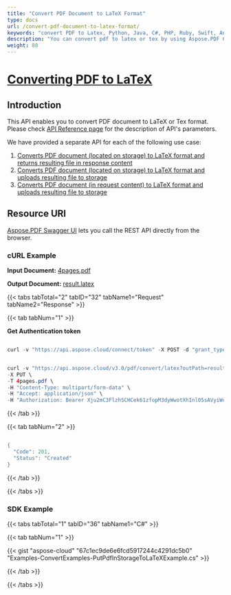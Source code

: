 ```yaml
---
title: "Convert PDF Document to LaTeX Format"
type: docs
url: /convert-pdf-document-to-latex-format/
keywords: "convert PDF to Latex, Python, Java, C#, PHP, Ruby, Swift, Android, Go"
description: "You can convert pdf to latex or tex by using Aspose.PDF Cloud REST API. The SDKs are available in various languages such as, C#, Java, Python, Ruby, PHP, Node.js, Swift, Android and Go. Please check API Reference page for the description of API&amp;apos;s parameters."
weight: 80
---
```


# <ins>**Converting PDF to LaTeX**


## **Introduction**
This API enables you to convert PDF document to LaTeX or Tex format. Please check [API Reference page](https://apireference.aspose.cloud/pdf/#!/Convert/PutPdfInStorageToLaTeX) for the description of API's parameters.

We have provided a separate API for each of the following use case:

1. [Converts PDF document (located on storage) to LaTeX format and returns resulting file in response content](https://apireference.aspose.cloud/pdf/#!/Convert/GetPdfInStorageToLaTeX)
1. [Converts PDF document (located on storage) to LaTeX format and uploads resulting file to storage](https://apireference.aspose.cloud/pdf/#!/Convert/PutPdfInStorageToLaTeX)
1. [Converts PDF document (in request content) to LaTeX format and uploads resulting file to storage](https://apireference.aspose.cloud/pdf/#!/Convert/PutPdfInRequestToLaTeX)
## **Resource URI**
[Aspose.PDF Swagger UI](https://apireference.aspose.cloud/pdf/#!/Convert/PutPdfInStorageToLaTeX) lets you call the REST API directly from the browser.
### **cURL Example**
**Input Document:** [4pages.pdf](/pdf/convert-pdf-document-to-latex-format/4pages.pdf) 

**Output Document:** [result.latex](/pdf/convert-pdf-document-to-latex-format/result.latex) 

{{< tabs tabTotal="2" tabID="32" tabName1="Request" tabName2="Response" >}}

{{< tab tabNum="1" >}}

**Get Authentication token**

```java

curl -v "https://api.aspose.cloud/connect/token" -X POST -d "grant_type=client_credentials&client_id=<APP_SID>&client_secret=<APP_KEY>" -H "Content-Type: application/x-www-form-urlencoded" -H "Accept: application/json"

```

```java

curl -v "https://api.aspose.cloud/v3.0/pdf/convert/latex?outPath=result.latex" \
-X PUT \
-T 4pages.pdf \
-H "Content-Type: multipart/form-data" \
-H "Accept: application/json" \
-H "Authorization: Bearer Xju2mC3FlzhSCHCek61zfopM3dyWwotXhInl05sAVyiWo3Nc3R1r3UjqgqUyYRicrLKt8pJFSgZqik90lmfltE-P9zsIwHBheE2Qh4yfgLV_IE2FD7dDeM1thXF65g__BwScOqabN2MkyLwV8PzWZQhQSP7bPVR3VQhefJiCUKZdGRqTAirJ8_PSdT6JHuAOukz8cVIvIC_Ss5C8B2RilsrP-IRrK9ClJlqnsix6EH2E7ndvsdAlg_XxZW45lP6zRs1Y-tiI8bt_g_3FtngghwoJVQDKIijJp44QicmZaiZcDHyNqQz5zjY3NntsYMoLhGmuWvRhj6ZymYTRf1zLrZbjyBRJEM-vFOKpnCoR6UBwjXigt8swJx7usD-fuQ4F_0ogoyO4jfoq-nL0IJGg-ShdlEOfNTzQdlhdxRhvCeM2cIg6"

```

{{< /tab >}}

{{< tab tabNum="2" >}}

```java

{
  "Code": 201,
  "Status": "Created"
}

```

{{< /tab >}}

{{< /tabs >}}
### **SDK Example**
{{< tabs tabTotal="1" tabID="36" tabName1="C#" >}}

{{< tab tabNum="1" >}}

{{< gist "aspose-cloud" "67c1ec9de6e6fcd5917244c4291dc5b0" "Examples-ConvertExamples-PutPdfInStorageToLaTeXExample.cs" >}}

{{< /tab >}}

{{< /tabs >}}
